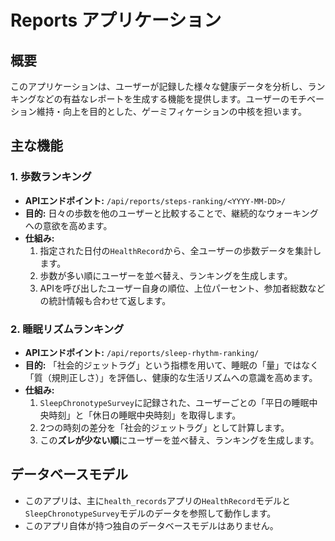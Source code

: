 # Reports アプリケーション

## 概要

このアプリケーションは、ユーザーが記録した様々な健康データを分析し、ランキングなどの有益なレポートを生成する機能を提供します。ユーザーのモチベーション維持・向上を目的とした、ゲーミフィケーションの中核を担います。

## 主な機能

### 1. 歩数ランキング

* **APIエンドポイント:** `/api/reports/steps-ranking/<YYYY-MM-DD>/`
* **目的:** 日々の歩数を他のユーザーと比較することで、継続的なウォーキングへの意欲を高めます。
* **仕組み:**
    1.  指定された日付の`HealthRecord`から、全ユーザーの歩数データを集計します。
    2.  歩数が多い順にユーザーを並べ替え、ランキングを生成します。
    3.  APIを呼び出したユーザー自身の順位、上位パーセント、参加者総数などの統計情報も合わせて返します。

### 2. 睡眠リズムランキング

* **APIエンドポイント:** `/api/reports/sleep-rhythm-ranking/`
* **目的:** 「社会的ジェットラグ」という指標を用いて、睡眠の「量」ではなく「質（規則正しさ）」を評価し、健康的な生活リズムへの意識を高めます。
* **仕組み:**
    1.  `SleepChronotypeSurvey`に記録された、ユーザーごとの「平日の睡眠中央時刻」と「休日の睡眠中央時刻」を取得します。
    2.  2つの時刻の差分を「社会的ジェットラグ」として計算します。
    3.  この**ズレが少ない順**にユーザーを並べ替え、ランキングを生成します。

## データベースモデル

* このアプリは、主に`health_records`アプリの`HealthRecord`モデルと`SleepChronotypeSurvey`モデルのデータを参照して動作します。
* このアプリ自体が持つ独自のデータベースモデルはありません。
